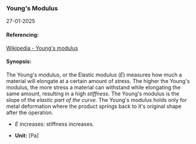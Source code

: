 ### Young's Modulus
27-01-2025
#### Referencing:
[Wikipedia - Young's modulus](https://en.wikipedia.org/wiki/Young%27s_modulus)

#### Synopsis:
The Young's modulus, or the Elastic modulus ($E$) measures how much a material will elongate at a certain amount of stress. The higher the Young's modulus, the more stress a material can withstand while elongating the same amount, resulting in a high _stiffness_. The Young's modulus is the slope of the _elastic part of the curve_. 
The Young's modulus holds only for metal deformation where the product springs back to it's original shape after the operation.

- $E$ increases: stiffness increases.

- __Unit:__ \[Pa]



